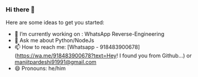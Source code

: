 ### Hi there 👋

Here are some ideas to get you started:

- 🔭 I’m currently working on : WhatsApp Reverse-Engineering
- 💬 Ask me about Python/NodeJs
- 📫 How to reach me: [Whatsapp - 918483900678](https://wa.me/918483900678?text=Hey! I found you from Github...) or manjitpardeshi91991@gmail.com
- 😄 Pronouns: he/him

